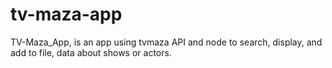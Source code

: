 # tv-maza-app
TV-Maza_App, is an app using tvmaza API and node to search, display, and add to file, data about shows or actors.
